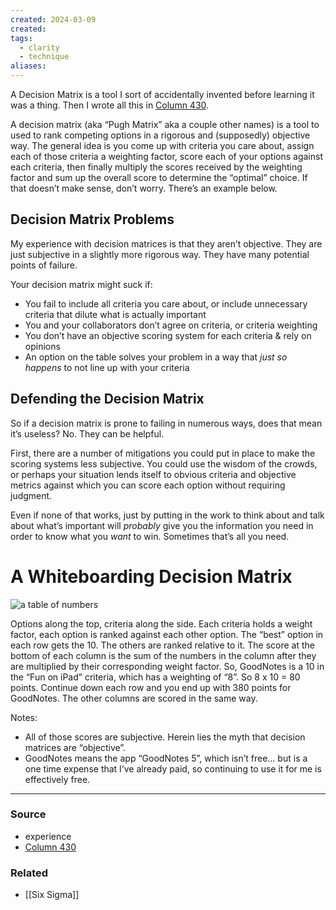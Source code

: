 ```yaml
---
created: 2024-03-09
created:
tags:
  - clarity
  - technique
aliases:
---
```

A Decision Matrix is a tool I sort of accidentally invented before learning it was a thing. Then I wrote all this in [Column 430](http://aarongilly.com/430/).

A decision matrix (aka “Pugh Matrix” aka a couple other names) is a tool to used to rank competing options in a rigorous and (supposedly) objective way. The general idea is you come up with criteria you care about, assign each of those criteria a weighting factor, score each of your options against each criteria, then finally multiply the scores received by the weighting factor and sum up the overall score to determine the “optimal” choice. If that doesn’t make sense, don’t worry. There’s an example below.

## Decision Matrix Problems

My experience with decision matrices is that they aren’t objective. They are just subjective in a slightly more rigorous way. They have many potential points of failure.

Your decision matrix might suck if:

- You fail to include all criteria you care about, or include unnecessary criteria that dilute what is actually important
- You and your collaborators don’t agree on criteria, or criteria weighting
- You don’t have an objective scoring system for each criteria & rely on opinions
- An option on the table solves your problem in a way that _just so happens_ to not line up with your criteria

## Defending the Decision Matrix

So if a decision matrix is prone to failing in numerous ways, does that mean it’s useless? No. They can be helpful.

First, there are a number of mitigations you could put in place to make the scoring systems less subjective. You could use the wisdom of the crowds, or perhaps your situation lends itself to obvious criteria and objective metrics against which you can score each option without requiring judgment.

Even if none of that works, just by putting in the work to think about and talk about what’s important will _probably_ give you the information you need in order to know what you _want_ to win. Sometimes that’s all you need.

# A Whiteboarding Decision Matrix

![a table of numbers](https://lh3.googleusercontent.com/pw/AMWts8ALJbgb_XCCMOxcC-9Foc1FWD9DhbN2XQyDZDM-6vcAs8s2p-XycLcj555PfNX-3u7C1Bff5g8Xl2d86z9CV3Cf0Fz8zdA69ccassTyx_hNUtTEqXX3FNopjH0lEGjmN7HdVy_m6VhQ43-szGPcGiee-g=s1344-no?authuser=0)

Options along the top, criteria along the side. Each criteria holds a weight factor, each option is ranked against each other option. The “best” option in each row gets the 10. The others are ranked relative to it. The score at the bottom of each column is the sum of the numbers in the column after they are multiplied by their corresponding weight factor. So, GoodNotes is a 10 in the “Fun on iPad” criteria, which has a weighting of “8”. So 8 x 10 = 80 points. Continue down each row and you end up with 380 points for GoodNotes. The other columns are scored in the same way.

Notes:

- All of those scores are subjective. Herein lies the myth that decision matrices are “objective”.
- GoodNotes means the app “GoodNotes 5”, which isn’t free… but is a one time expense that I’ve already paid, so continuing to use it for me is effectively free.

****
### Source
- experience
- [Column 430](http://aarongilly.com/430/)
### Related
- [[Six Sigma]]